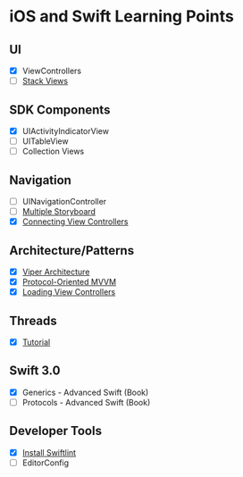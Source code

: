 # iOS and Swift Learning Points

## UI
  - [x] ViewControllers
  - [ ] [Stack Views](https://www.raywenderlich.com/114552/uistackview-tutorial-introducing-stack-views)
  
## SDK Components
  - [x] UIActivityIndicatorView
  - [ ] UITableView
  - [ ] Collection Views
  
## Navigation
  - [ ] UINavigationController
  - [ ] [Multiple Storyboard](https://code.tutsplus.com/tutorials/ios-9-staying-organized-with-storyboard-references--cms-24226)
  - [x] [Connecting View Controllers](https://talk.objc.io/episodes/S01E05-connecting-view-controllers)

## Architecture/Patterns
  - [x] [Viper Architecture](https://www.ckl.io/blog/ios-project-architecture-using-viper/)
  - [x] [Protocol-Oriented MVVM](https://www.natashatherobot.com/updated-protocol-oriented-mvvm-in-swift-2-0/)
  - [x] [Loading View Controllers](https://talk.objc.io/episodes/S01E03-loading-view-controllers)

## Threads
  - [x] [Tutorial](http://www.appcoda.com/grand-central-dispatch/)

## Swift 3.0
  - [x] Generics - Advanced Swift (Book)
  - [ ] Protocols - Advanced Swift (Book)

## Developer Tools
  - [x] [Install Swiftlint](http://theiostimes.com/advent-calendar/swiftlint.html)
  - [ ] EditorConfig
